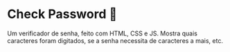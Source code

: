 <h1>Check Password 🔑</h1>
<p>Um verificador de senha, feito com HTML, CSS e JS. Mostra quais caracteres foram digitados, se a senha necessita de caracteres a mais, etc.</p>
